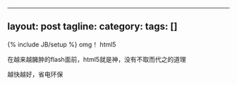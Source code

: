 
---
layout: post
tagline: 
category: 
tags: []
---
{% include JB/setup %}
omg！ html5

在越来越臃肿的flash面前，html5就是神，没有不取而代之的道理

越快越好，省电环保
